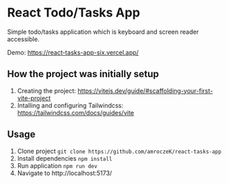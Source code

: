 # React Todo/Tasks App

Simple todo/tasks application which is keyboard and screen reader accessible.

Demo: https://react-tasks-app-six.vercel.app/

## How the project was initially setup

1. Creating the project: https://vitejs.dev/guide/#scaffolding-your-first-vite-project
2. Intalling and configuring Tailwindcss: https://tailwindcss.com/docs/guides/vite

## Usage
1. Clone project `git clone https://github.com/amroczeK/react-tasks-app`
2. Install dependencies `npm install`
3. Run application `npm run dev`
4. Navigate to http://localhost:5173/